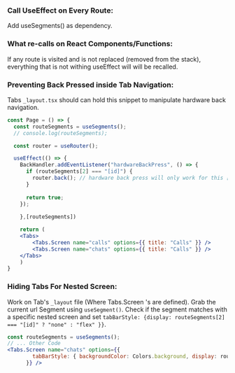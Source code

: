 ### Call UseEffect on Every Route:
Add useSegments() as dependency.

### What re-calls on React Components/Functions:
If any route is visited and is not replaced (removed from the stack), everything that is not withing useEffect will will be recalled.

### Preventing Back Pressed inside Tab Navigation:
Tabs `_layout.tsx` should can hold this snippet to manipulate hardware back navigation. 
```jsx
const Page = () => {
  const routeSegments = useSegments();
  // console.log(routeSegments);

  const router = useRouter();

  useEffect(() => {
    BackHandler.addEventListener("hardwareBackPress", () => {
      if (routeSegments[2] === "[id]") {
        router.back(); // hardware back press will only work for this [id] dynamic route.
      }
      
      return true;
    });
    
    },[routeSegments])

    return (
    <Tabs>
        <Tabs.Screen name="calls" options={{ title: "Calls" }} />
        <Tabs.Screen name="chats" options={{ title: "Calls" }} />
    </Tabs>
    )
}
```

### Hiding Tabs For Nested Screen:
Work on Tab's `_layout` file (Where Tabs.Screen 's are defined). Grab the current url Segment using `useSegment()`. Check if the segment matches with a specific nested screen and set `tabBarStyle: {display: routeSegments[2] === "[id]" ? "none" : "flex" }}`.

```jsx
const routeSegments = useSegments();
// ... Other Code
<Tabs.Screen name="chats" options={{
        tabBarStyle: { backgroundColor: Colors.background, display: routeSegments[2] === "[id]" ? "none" : "flex" }
      }} />
````